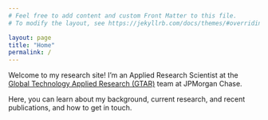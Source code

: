 ```yaml
---
# Feel free to add content and custom Front Matter to this file.
# To modify the layout, see https://jekyllrb.com/docs/themes/#overriding-theme-defaults

layout: page
title: "Home"
permalink: /
---
```


Welcome to my research site! I’m an Applied Research Scientist at the [Global Technology Applied Research (GTAR)](https://www.jpmorgan.com/technology/applied-research) team at JPMorgan Chase.  

Here, you can learn about my background, current research, and recent publications, and how to get in touch.
